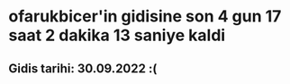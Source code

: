 # ofarukbicer'in gidisine son 4 gun 17 saat 2 dakika 13 saniye kaldi

## Gidis tarihi: 30.09.2022 :(